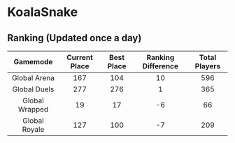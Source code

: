 # KoalaSnake

## Ranking (Updated once a day)
| Gamemode | Current Place | Best Place | Ranking Difference | Total Players |
|:--------:|:-------------:|:----------:|:------------------:|:-------------:|
| Global Arena | 167 | 104 | 10 | 596 |
| Global Duels | 277 | 276 | 1 | 365 |
| Global Wrapped | 19 | 17 | -6 | 66 |
| Global Royale | 127 | 100 | -7 | 209 |

